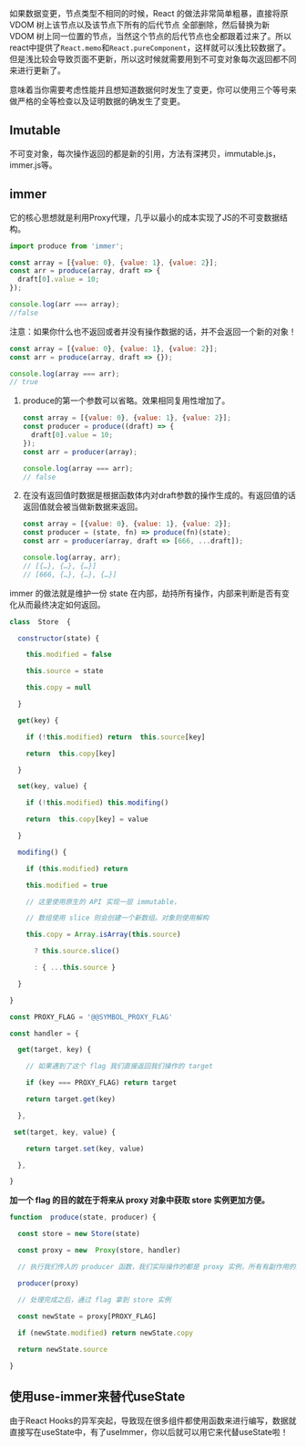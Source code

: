 如果数据变更，节点类型不相同的时候，React 的做法非常简单粗暴，直接将原 VDOM 树上该节点以及该节点下所有的后代节点 全部删除，然后替换为新 VDOM 树上同一位置的节点，当然这个节点的后代节点也全都跟着过来了。所以react中提供了`React.memo`和`React.pureComponent`，这样就可以浅比较数据了。但是浅比较会导致页面不更新，所以这时候就需要用到不可变对象每次返回都不同来进行更新了。

意味着当你需要考虑性能并且想知道数据何时发生了变更，你可以使用三个等号来做严格的全等检查以及证明数据的确发生了变更。

## Imutable

不可变对象，每次操作返回的都是新的引用，方法有深拷贝，immutable.js，immer.js等。

## immer

它的核心思想就是利用Proxy代理，几乎以最小的成本实现了JS的不可变数据结构。

```js
import produce from 'immer';

const array = [{value: 0}, {value: 1}, {value: 2}];
const arr = produce(array, draft => {
  draft[0].value = 10;
});

console.log(arr === array);
//false
```

注意：如果你什么也不返回或者并没有操作数据的话，并不会返回一个新的对象！

```js
const array = [{value: 0}, {value: 1}, {value: 2}];
const arr = produce(array, draft => {});

console.log(array === arr);
// true
```

1. produce的第一个参数可以省略。效果相同复用性增加了。

   ```js
   const array = [{value: 0}, {value: 1}, {value: 2}];
   const producer = produce((draft) => {
     draft[0].value = 10;
   });
   const arr = producer(array);
   
   console.log(array === arr);
   // false
   ```

2. 在没有返回值时数据是根据函数体内对draft参数的操作生成的。有返回值的话返回值就会被当做新数据来返回。

   ```js
   const array = [{value: 0}, {value: 1}, {value: 2}];
   const producer = (state, fn) => produce(fn)(state);
   const arr = producer(array, draft => [666, ...draft]);
   
   console.log(array, arr);
   // [{…}, {…}, {…}]
   // [666, {…}, {…}, {…}]
   ```

immer 的做法就是维护一份 state 在内部，劫持所有操作，内部来判断是否有变化从而最终决定如何返回。

```js
class  Store  {

  constructor(state) {

    this.modified = false

    this.source = state

    this.copy = null

  }

  get(key) {

    if (!this.modified) return  this.source[key]

    return  this.copy[key]

  }

  set(key, value) {

    if (!this.modified) this.modifing()

    return  this.copy[key] = value

  }

  modifing() {

    if (this.modified) return

    this.modified = true

    // 这里使用原生的 API 实现一层 immutable，

    // 数组使用 slice 则会创建一个新数组。对象则使用解构

    this.copy = Array.isArray(this.source)

      ? this.source.slice()

      : { ...this.source }

  }

}
```

```js
const PROXY_FLAG = '@@SYMBOL_PROXY_FLAG'

const handler = {

  get(target, key) {

    // 如果遇到了这个 flag 我们直接返回我们操作的 target

    if (key === PROXY_FLAG) return target

    return target.get(key)

  },

 set(target, key, value) {

    return target.set(key, value)

  },

}
```

**加一个 flag 的目的就在于将来从 proxy 对象中获取 store 实例更加方便。**

```js
function  produce(state, producer) {

  const store = new Store(state)

  const proxy = new  Proxy(store, handler)

  // 执行我们传入的 producer 函数，我们实际操作的都是 proxy 实例，所有有副作用的操作都会在 proxy 内部进行判断，是否最终要对 store 进行改动

  producer(proxy)

  // 处理完成之后，通过 flag 拿到 store 实例

  const newState = proxy[PROXY_FLAG]
 
  if (newState.modified) return newState.copy

  return newState.source

}
```



## 使用use-immer来替代useState

由于React Hooks的异军突起，导致现在很多组件都使用函数来进行编写，数据就直接写在useState中，有了useImmer，你以后就可以用它来代替useState啦！

